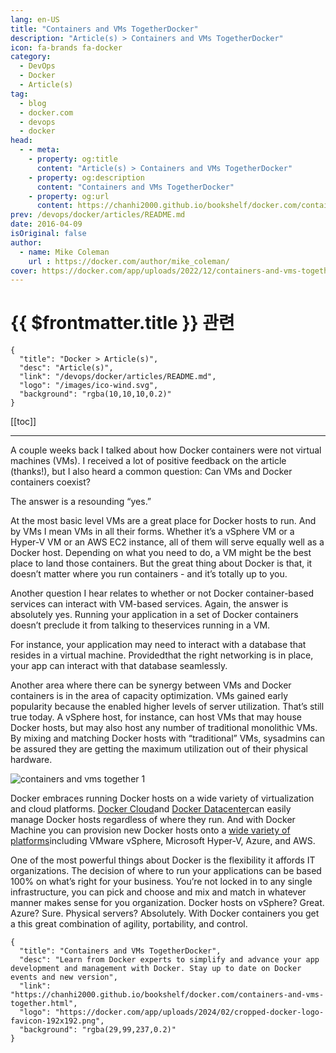 ```yaml
---
lang: en-US
title: "Containers and VMs TogetherDocker"
description: "Article(s) > Containers and VMs TogetherDocker"
icon: fa-brands fa-docker
category:
  - DevOps
  - Docker
  - Article(s)
tag:
  - blog
  - docker.com
  - devops
  - docker
head:
  - - meta:
    - property: og:title
      content: "Article(s) > Containers and VMs TogetherDocker"
    - property: og:description
      content: "Containers and VMs TogetherDocker"
    - property: og:url
      content: https://chanhi2000.github.io/bookshelf/docker.com/containers-and-vms-together.html
prev: /devops/docker/articles/README.md
date: 2016-04-09
isOriginal: false
author:
  - name: Mike Coleman
    url : https://docker.com/author/mike_coleman/
cover: https://docker.com/app/uploads/2022/12/containers-and-vms-together-1.png
---
```


# {{ $frontmatter.title }} 관련

```component VPCard
{
  "title": "Docker > Article(s)",
  "desc": "Article(s)",
  "link": "/devops/docker/articles/README.md",
  "logo": "/images/ico-wind.svg",
  "background": "rgba(10,10,10,0.2)"
}
```

[[toc]]

---

<SiteInfo
  name="Containers and VMs TogetherDocker"
  desc="Learn from Docker experts to simplify and advance your app development and management with Docker. Stay up to date on Docker events and new version"
  url="https://docker.com/blog/containers-and-vms-together"
  logo="https://docker.com/app/uploads/2024/02/cropped-docker-logo-favicon-192x192.png"
  preview="https://docker.com/app/uploads/2022/12/containers-and-vms-together-1.png"/>

A couple weeks back I talked about how Docker containers were not virtual machines (VMs). I received a lot of positive feedback on the article (thanks!), but I also heard a common question: Can VMs and Docker containers coexist?

The answer is a resounding “yes.”

At the most basic level VMs are a great place for Docker hosts to run. And by VMs I mean VMs in all their forms. Whether it’s a vSphere VM or a Hyper-V VM or an AWS EC2 instance, all of them will serve equally well as a Docker host. Depending on what you need to do, a VM might be the best place to land those containers. But the great thing about Docker is that, it doesn’t matter where you run containers - and it’s totally up to you.

Another question I hear relates to whether or not Docker container-based services can interact with VM-based services. Again, the answer is absolutely yes. Running your application in a set of Docker containers doesn’t preclude it from talking to theservices running in a VM.

For instance, your application may need to interact with a database that resides in a virtual machine. Providedthat the right networking is in place, your app can interact with that database seamlessly.

Another area where there can be synergy between VMs and Docker containers is in the area of capacity optimization. VMs gained early popularity because the enabled higher levels of server utilization. That’s still true today. A vSphere host, for instance, can host VMs that may house Docker hosts, but may also host any number of traditional monolithic VMs. By mixing and matching Docker hosts with “traditional” VMs, sysadmins can be assured they are getting the maximum utilization out of their physical hardware.

![containers and vms together 1](https://docker.com/app/uploads/2022/12/containers-and-vms-together-1.png)

Docker embraces running Docker hosts on a wide variety of virtualization and cloud platforms. [<VPIcon icon="fa-brands fa-docker"/>Docker Cloud](https://cloud.docker.com/)and [<VPIcon icon="fa-brands fa-docker"/>Docker Datacenter](https://docker.com/products/docker-datacenter)can easily manage Docker hosts regardless of where they run. And with Docker Machine you can provision new Docker hosts onto a [<VPIcon icon="fa-brands fa-docker"/>wide variety of platforms](https://docs.docker.com/machine/drivers/)including VMware vSphere, Microsoft Hyper-V, Azure, and AWS.

One of the most powerful things about Docker is the flexibility it affords IT organizations. The decision of where to run your applications can be based 100% on what’s right for your business. You’re not locked in to any single infrastructure, you can pick and choose and mix and match in whatever manner makes sense for you organization. Docker hosts on vSphere? Great. Azure? Sure. Physical servers? Absolutely. With Docker containers you get a this great combination of agility, portability, and control.

<!-- TODO: add ARTICLE CARD -->
```component VPCard
{
  "title": "Containers and VMs TogetherDocker",
  "desc": "Learn from Docker experts to simplify and advance your app development and management with Docker. Stay up to date on Docker events and new version",
  "link": "https://chanhi2000.github.io/bookshelf/docker.com/containers-and-vms-together.html",
  "logo": "https://docker.com/app/uploads/2024/02/cropped-docker-logo-favicon-192x192.png",
  "background": "rgba(29,99,237,0.2)"
}
```
